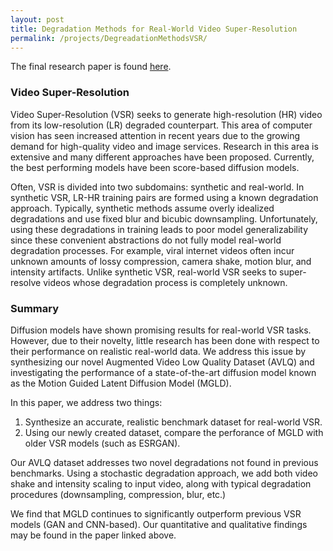 ```yaml
--- 
layout: post
title: Degradation Methods for Real-World Video Super-Resolution
permalink: /projects/DegreadationMethodsVSR/
---
```


The final research paper is found [here](../../assets/DegradationMethodsRealWorldVSR.pdf).


### Video Super-Resolution
Video Super-Resolution (VSR) seeks to generate high-resolution (HR) video from its low-resolution (LR) degraded counterpart. This area of computer vision has seen increased attention in recent years due to the growing demand for high-quality video and image services. Research in this area is extensive and many different approaches have been proposed. Currently, the best performing models have been score-based diffusion models.

Often, VSR is divided into two subdomains: synthetic and real-world. In synthetic VSR, LR-HR training pairs are formed using a known degradation approach. Typically, synthetic methods assume overly idealized degradations and use fixed blur and bicubic downsampling. Unfortunately, using these degradations in training leads to poor model generalizability since these convenient abstractions do not fully model real-world degradation processes. For example, viral internet videos often incur unknown amounts of lossy compression, camera shake, motion blur, and intensity artifacts. Unlike synthetic VSR, real-world VSR seeks to super-resolve videos whose degradation process is completely unknown. 

### Summary
Diffusion models have shown promising results for real-world VSR tasks. However, due to their novelty, little research has been done with respect to their performance on realistic real-world data. We address this issue by synthesizing our novel Augmented Video Low Quality Dataset (AVLQ) and investigating the performance of a state-of-the-art diffusion model known as the Motion Guided Latent Diffusion Model (MGLD).

In this paper, we address two things: 
1. Synthesize an accurate, realistic benchmark dataset for real-world VSR.
2. Using our newly created dataset, compare the perforance of MGLD with older VSR models (such as ESRGAN).

Our AVLQ dataset addresses two novel degradations not found in previous benchmarks. Using a stochastic degradation approach, we add both video shake and intensity scaling to input video, along with typical degradation procedures (downsampling, compression, blur, etc.)

We find that MGLD continues to significantly outperform previous VSR models (GAN and CNN-based). Our quantitative and qualitative findings may be found in the paper linked above. 